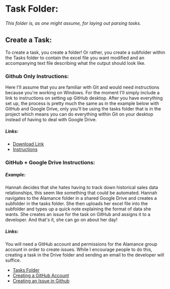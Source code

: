 # Task Folder:
###### This folder is, as one might assume, for laying out parsing tasks.

## Create a Task:
To create a task, you create a folder! Or rather, you create a subfolder within the Tasks 
folder to contain the excel file you want modified and an accompanying text file describing what the output should look like.

### Github Only Instructions:
Here I'll assume that you are familiar with Git and would need instructions because you're working on Windows. 
For the moment I'll simply include a link to instructions on setting up GitHub desktop. After you have everything set 
up, the process is pretty much the same as in the example below with GitHub and Google Drive, only you'll be using the 
tasks folder that is in the project which means you can do everything within Git on your desktop instead of having to deal 
with Google Drive. 

##### Links:
* [Download Link](https://desktop.github.com/)
* [Instructions](https://help.github.com/en/desktop/getting-started-with-github-desktop)


### GitHub + Google Drive Instructions:
##### Example:
Hannah decides that she hates having to track down historical sales data relationships, 
this seem like something that could be automated. Hannah navigates to the Alamance folder in a shared Google Drive
and creates a subfolder in the tasks folder. She then uploads her excel file into the  subfolder and types up a quick note 
explaining the format of data she wants. She creates an issue for the task on GitHub and assigns it to a developer. 
And that's it, she can go on about her day!

##### Links:
You will need a GitHub account and permissions for the Alamance group account in order to create issues.
While I encourage people to do this, creating a task in the Drive folder and sending an email to the developer
will suffice.

* [Tasks Folder](https://drive.google.com/drive/folders/1Wsm86akAVAFj2bzu1BIY-XKTR1vZrNtE)
* [Creating a GitHub Account](https://help.github.com/en/articles/signing-up-for-a-new-github-account)
* [Creating an Issue in Github](https://help.github.com/en/articles/creating-an-issue)



